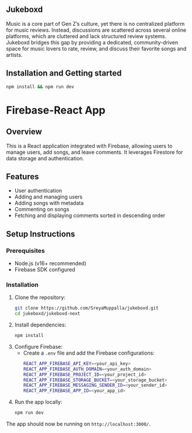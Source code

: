 ## Jukeboxd
Music is a core part of Gen Z’s culture, yet there is no centralized platform for music reviews. Instead, discussions are scattered across several online platforms, which are cluttered and lack structured review systems. Jukeboxd bridges this gap by providing a dedicated, community-driven space for music lovers to rate, review, and discuss their favorite songs and artists.

## Installation and Getting started
```bash
npm install && npm run dev
```
# Firebase-React App

## Overview
This is a React application integrated with Firebase, allowing users to manage users, add songs, and leave comments. It leverages Firestore for data storage and authentication.

## Features
- User authentication
- Adding and managing users
- Adding songs with metadata
- Commenting on songs
- Fetching and displaying comments sorted in descending order

## Setup Instructions
### Prerequisites
- Node.js (v16+ recommended)
- Firebase SDK configured

### Installation
1. Clone the repository:
   ```bash
   git clone https://github.com/SreyaMuppalla/jukeboxd.git
   cd jukeboxd/jukeboxd-next
   ```
2. Install dependencies:
   ```bash
   npm install
   ```
3. Configure Firebase:
   - Create a `.env` file and add the Firebase configurations:
     ```sh
     REACT_APP_FIREBASE_API_KEY=<your_api_key>
     REACT_APP_FIREBASE_AUTH_DOMAIN=<your_auth_domain>
     REACT_APP_FIREBASE_PROJECT_ID=<your_project_id>
     REACT_APP_FIREBASE_STORAGE_BUCKET=<your_storage_bucket>
     REACT_APP_FIREBASE_MESSAGING_SENDER_ID=<your_sender_id>
     REACT_APP_FIREBASE_APP_ID=<your_app_id>
     ```
4. Run the app locally:
    ```bash
    npm run dev
    ```
The app should now be running on `http://localhost:3000/`.
